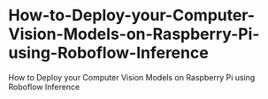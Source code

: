 # How-to-Deploy-your-Computer-Vision-Models-on-Raspberry-Pi-using-Roboflow-Inference
How to Deploy your Computer Vision Models on Raspberry Pi using Roboflow Inference
